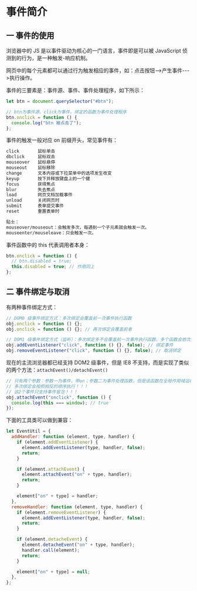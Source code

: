 # 事件简介

## 一 事件的使用

浏览器中的 JS 是以事件驱动为核心的一门语言，事件即是可以被 JavaScript 侦测到的行为，是一种触发-响应机制。

网页中的每个元素都可以通过行为触发相应的事件，如：点击按钮-->产生事件--->执行操作。

事件的三要素是：事件源、事件、事件处理程序，如下所示：

```js
let btn = document.querySelector("#btn");

// btn为事件源、click为事件，绑定的函数为事件处理程序
btn.onclick = function () {
  console.log("btn 被点击了");
};
```

事件的触发一般对应 on 前缀开头，常见事件有：

```txt
click       鼠标单击
dbclick     鼠标双击
mouseover   鼠标悬停
mouseout    鼠标移除
change      文本内容或下拉菜单中的选项发生改变
keyup       按下并释放键盘上的一个健
focus       获得焦点
blur        失去焦点
load        网页文档加载事件
unload      关闭网页时
submit      表单提交事件
reset       重置表单时

贴士：
mouseover/mouseout：会触发多次，每遇到一个子元素就会触发一次。
mouseenter/mouseleave：只会触发一次。
```

事件函数中的 this 代表调用者本身：

```js
btn.onclick = function () {
  // btn.disabled = true;
  this.disabled = true; // 作用同上
};
```

## 二 事件绑定与取消

有两种事件绑定方式：

```js
// DOM0 级事件绑定方式：多次绑定会覆盖前一次事件执行函数
obj.onclick = function () {};
obj.onclick = function () {}; // 再次绑定会覆盖前者

// DOM1 级事件绑定方式（监听）：多次绑定多不会覆盖前一次事件执行函数，多个函数会依次触发
obj.addEventListener("click", function () {}, false); // 绑定事件
obj.removeEventListener("click", function () {}, false); // 取消绑定
```

现在的主流浏览器都已经支持 DOM2 级事件，但是 IE8 不支持，而是实现了类似的两个方法：`attachEvent()/detachEvent()`

```js
// 只有两个参数：参数一为事件，带on；参数二为事件处理函数，但是该函数在全局作用域运行！！！，即其this为window
// 多次绑定会按照相反的顺序执行！！！
// 这2个事件只支持事件冒泡！！！
obj.attachEvent("onclick", function () {
  console.log(this === window); // true
});
```

下面的工具类可以做到兼容：

```js
let EventUtil = {
  addHandler: function (element, type, handler) {
    if (element.addEventListener) {
      element.addEventListener(type, handler, false);
      return;
    }

    if (element.attachEvent) {
      element.attachEvent("on" + type, handler);
      return;
    }

    element["on" + type] = handler;
  },
  removeHandler: function (element, type, handler) {
    if (element.removeEventListener) {
      element.addEventListener(type, handler, false);
      return;
    }

    if (element.detacheEvent) {
      element.detacheEvent("on" + type, handler);
      handler.call(element);
      return;
    }

    element["on" + type] = null;
  },
};
```
